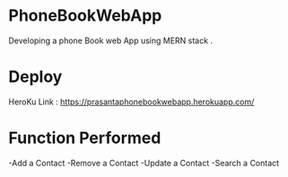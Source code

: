 # PhoneBookWebApp
Developing a phone Book web App using MERN stack .

# Deploy
HeroKu Link : https://prasantaphonebookwebapp.herokuapp.com/

# Function Performed
-Add a Contact
-Remove a Contact
-Update a Contact
-Search a Contact
